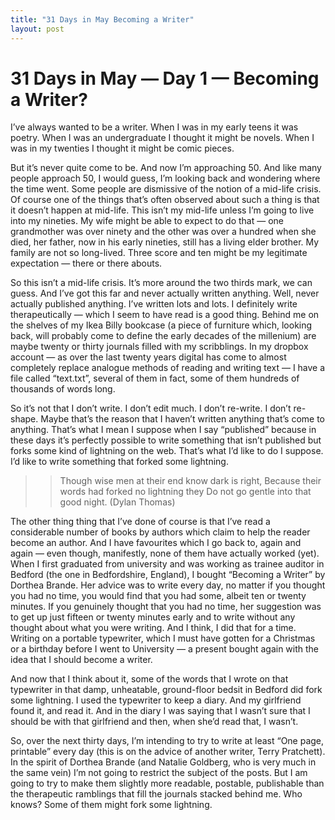 ```yaml
---
title: "31 Days in May Becoming a Writer"
layout: post
---
```


# 31 Days in May — Day 1 — Becoming a Writer?

I’ve always wanted to be a writer. When I was in my early teens it was poetry. When I was an undergraduate I thought it might be novels. When I was in my twenties I thought it might be comic pieces.

But it’s never quite come to be. And now I’m approaching 50. And like many people approach 50, I would guess, I’m looking back and wondering where the time went. Some people are dismissive of the notion of a mid-life crisis. Of course one of the things that’s often observed about such a thing is that it doesn’t happen at mid-life. This isn’t my mid-life unless I’m going to live into my nineties. My wife might be able to expect to do that — one grandmother was over ninety and the other was over a hundred when she died, her father, now in his early nineties, still has a living elder brother. My family are not so long-lived. Three score and ten might be my legitimate expectation — there or there abouts.

So this isn’t a mid-life crisis. It’s more around the two thirds mark, we can guess. And I’ve got this far and never actually written anything. Well, never actually published anything. I’ve written lots and lots. I definitely write therapeutically — which I seem to have read is a good thing. Behind me on the shelves of my Ikea Billy bookcase (a piece of furniture which, looking back, will probably come to define the early decades of the millenium) are maybe twenty or thirty journals filled with my scribblings. In my dropbox account — as over the last twenty years digital has come to almost completely replace analogue methods of reading and writing text — I have a file called “text.txt”, several of them in fact, some of them hundreds of thousands of words long.

So it’s not that I don’t write. I don’t edit much. I don’t re-write. I don’t re-shape. Maybe that’s the reason that I haven’t written anything that’s come to anything. That’s what I mean I suppose when I say “published” because in these days it’s perfectly possible to write something that isn’t published but forks some kind of lightning on the web. That’s what I’d like to do I suppose. I’d like to write something that forked some lightning.

>> Though wise men at their end know dark is right,
>> Because their words had forked no lightning they
>> Do not go gentle into that good night. (Dylan Thomas)

The other thing thing that I’ve done of course is that I’ve read a considerable number of books by authors which claim to help the reader become an author. And I have favourites which I go back to, again and again — even though, manifestly, none of them have actually worked (yet).
When I first graduated from university and was working as trainee auditor in Bedford (the one in Bedfordshire, England), I bought “Becoming a Writer” by Dorthea Brande.
Her advice was to write every day, no matter if you thought you had no time, you would find that you had some, albeit ten or twenty minutes. If you genuinely thought that you had no time, her suggestion was to get up just fifteen or twenty minutes early and to write without any thought about what you were writing. And I think, I did that for a time. Writing on a portable typewriter, which I must have gotten for a Christmas or a birthday before I went to University — a present bought again with the idea that I should become a writer.

And now that I think about it, some of the words that I wrote on that typewriter in that damp, unheatable, ground-floor bedsit in Bedford did fork some lightning. I used the typewriter to keep a diary. And my girlfriend found it, and read it. And in the diary I was saying that I wasn’t sure that I should be with that girlfriend and then, when she’d read that, I wasn’t.

So, over the next thirty days, I’m intending to try to write at least “One page, printable” every day (this is on the advice of another writer, Terry Pratchett). In the spirit of Dorthea Brande (and Natalie Goldberg, who is very much in the same vein) I’m not going to restrict the subject of the posts. But I am going to try to make them slightly more readable, postable, publishable than the therapeutic ramblings that fill the journals stacked behind me. Who knows? Some of them might fork some lightning.
